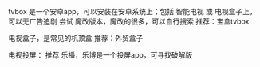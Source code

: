
tvbox
    是一个安卓app，可以安装在安卓系统上；包括 智能电视 或 电视盒子上，可以无广告追剧
    尝试 魔改版本，魔改的很多，可以自行搜索
    推荐：宝盒tvbox

电视盒子，是常见的机顶盒
    推荐：外贸盒子

电视投屏：
    推荐 乐播，乐博是一个投屏app，可寻找破解版